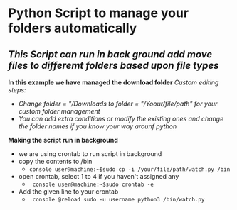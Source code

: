 # Python Script to manage your folders automatically
## _This Script can run in back ground add move files to differemt folders based upon file types_

**In this example we have managed the download folder**
*Custom editing steps:*
* *Change folder = "/Downloads to folder = "/Yoour/file/path" for your custom folder management*
* *You can add extra conditions or modify the existing ones and change the folder names if you know your way arounf python*

**Making the script run in background**
* we are using crontab to run script in background 
* copy the contents to /bin
    * ``` console user@machine:~$sudo cp -i /your/file/path/watch.py /bin ```
* open crontab, select 1 to 4 if you haven't assigned any
    * ``` console user@machine:~$sudo crontab -e```
* Add the given  line to your crontab
    * ``` console @reload sudo -u username python3 /bin/watch.py```
